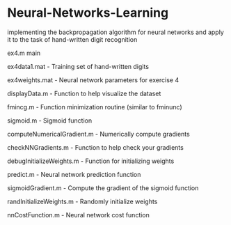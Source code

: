 # Neural-Networks-Learning
implementing the backpropagation algorithm for neural networks and apply it to the task of hand-written digit recognition

ex4.m main

ex4data1.mat - Training set of hand-written digits

ex4weights.mat - Neural network parameters for exercise 4

displayData.m - Function to help visualize the dataset

fmincg.m - Function minimization routine (similar to fminunc)

sigmoid.m - Sigmoid function

computeNumericalGradient.m - Numerically compute gradients

checkNNGradients.m - Function to help check your gradients

debugInitializeWeights.m - Function for initializing weights

predict.m - Neural network prediction function

sigmoidGradient.m - Compute the gradient of the sigmoid function

randInitializeWeights.m - Randomly initialize weights

nnCostFunction.m - Neural network cost function
